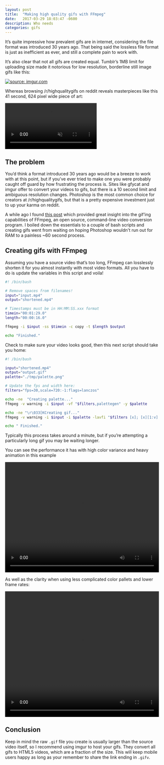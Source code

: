 ```yaml
---
layout: post
title:  "Making high quality gifs with FFmpeg"
date:   2017-03-29 18:03:47 -0600
description: Who needs 
categories: gifs
---
```


It’s quite impressive how prevalent gifs are in internet, considering the file format was introduced 30 years ago. That being said the lossless file format is just as inefficient as ever, and still a complete pain to work with. 



It’s also clear that not all gifs are created equal. Tumblr’s 1MB limit for uploading size made it notorious for low resolution, borderline still image gifs like this:
<div class="vidcenter">
<a href="http://imgur.com/TP9pRHC"><img src="http://i.imgur.com/TP9pRHC.gif" title="source: imgur.com" /></a>
</div>


Whereas browsing /r/highqualitygifs on reddit reveals masterpieces like this 41 second, 624 pixel wide piece of art:
<div class="vidcenter">
<video preload="auto" autoplay="autoplay" muted="muted" loop="loop" webkit-playsinline="">
                <source src="//i.imgur.com/E0l6vsB.mp4" type="video/mp4">
</video>
</div>

## The problem

You’d think a format introduced 30 years ago would be a breeze to work with at this point, but if you’ve ever tried to make one you were probably caught off guard by how frustrating the process is. Sites like gfycat and imgur offer to convert your videos to gifs, but there is a 10 second limit and ambiguous resolution changes. Photoshop is the most common choice for creators at /r/highqualitygifs, but that is a pretty expensive investment just to up your karma on reddit. 

A while ago I found [this post](http://blog.pkh.me/p/21-high-quality-gif-with-ffmpeg.html) which provided great insight into the gif’ing capabilities of FFmpeg, an open source, command-line video conversion program. I boiled down the essentials to a couple of bash scripts and creating gifs went from waiting on hoping Photoshop wouldn't run out for RAM to a painless ~60 second process. 

## Creating gifs with FFmpeg

Assuming you have a source video that’s too long, FFmpeg can losslessly shorten it for you almost instantly with most video formats. All you have to do is update the variables in this script and voila!

```bash
#! /bin/bash

# Remove spaces from filenames!
input="input.mp4"
output="shortened.mp4"

# Timestamps must be in HH:MM:SS.xxx format
timein="00:01:29.0"
length="00:00:16.0"

ffmpeg -i $input -ss $timein -c copy -t $length $output

echo "Finished."
```

Check to make sure your video looks good, then this next script should take you home:

```bash
#! /bin/bash

input="shortened.mp4"
output="output.gif"
palette="./tmp/palette.png"

# Update the fps and width here:
filters="fps=30,scale=720:-1:flags=lanczos"

echo -ne  "Creating palette..."
ffmpeg -v warning -i $input -vf "$filters,palettegen" -y $palette

echo -ne "\r\033[KCreating gif..."
ffmpeg -v warning -i $input -i $palette -lavfi "$filters [x]; [x][1:v] paletteuse" -y $output

echo " Finished."
```

Typically this process takes around a minute, but if you’re attempting a particularly long gif you may be waiting longer.


You can see the performance it has with high color variance and heavy animation in this example 
<div class="vidcenter">
<video autoplay="" loop="" style="max-width: 100%; min-height: 360px;"><source type="video/mp4" src="//i.imgur.com/6JRoICb.mp4"></video>
</div>


As well as the clarity when using less complicated color pallets and lower frame rates:
<div class="vidcenter">
<video autoplay="" loop="" style="max-width: 100%; min-height: 409.5px;"><source type="video/mp4" src="//i.imgur.com/oCrupnw.mp4"></video>
</div>

## Conclusion
Keep in mind the raw `.gif` file you create is usually larger than the source video itself, so I recommend using imgur to host your gifs. They convert all gifs to HTML5 videos, which are a fraction of the size. This will keep mobile users happy as long as your remember to share the link ending in `.gifv`.
